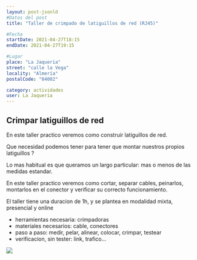 ```yaml
---
layout: post-jsonld
#Datos del post
title: "Taller de crimpado de latiguillos de red (RJ45)"

#Fecha
startDate: 2021-04-27T18:15
endDate: 2021-04-27T19:15

#Lugar
place: "La Jaqueria"
street: "calle la Vega"
locality: "Almería"
postalCode: "04002"

category: actividades
user: La Jaqueria
---
```


## Crimpar latiguillos de red

En este taller practico veremos como construir latiguillos de red. 

Que necesidad podemos tener para tener que montar nuestros propios latiguillos ? 

Lo mas habitual es que queramos un largo particular: mas o menos de las medidas estandar. 

En este taller practico veremos como cortar, separar cables, peinarlos, montarlos en el conector y verificar su correcto funcionamiento.

El taller tiene una duracion de 1h, y se plantea en modalidad mixta, presencial y online

<ul>
<li>herramientas necesaria: crimpadoras</li>
<li>materiales necesarios: cable, conectores</li>
<li>paso a paso: medir, pelar, alinear, colocar, crimpar, testear</li>
<li>verificacion, sin tester: link, trafico...</li>
</ul>

<img src="/recursos/varios/Diagram_Alarm-Daisychain-T568BCrimp.jpg">


